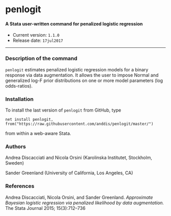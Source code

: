 # penlogit
#### A Stata user-written command for penalized logistic regression

- Current version: `1.1.0` 
- Release date: `17jul2017`

---


### Description of the command
`penlogit`  estimates penalized logistic regression models for a binary response via data augmentation. It allows the user to impose Normal and
    generalized log-F prior distributions on one or more model parameters (log odds-ratios).


### Installation
To install the last version of `penlogit` from GitHub, type
```
net install penlogit, from("https://raw.githubusercontent.com/anddis/penlogit/master/")
```
from within a web-aware Stata.


### Authors
Andrea Discacciati and Nicola Orsini (Karolinska Institutet, Stockholm, Sweden)

Sander Greenland (University of California, Los Angeles, CA)


### References
Andrea Discacciati, Nicola Orsini, and Sander Greenland. _Approximate Bayesian logistic regression via penalized likelihood by data augmentation._ The Stata Journal 2015; 15(3):712–736